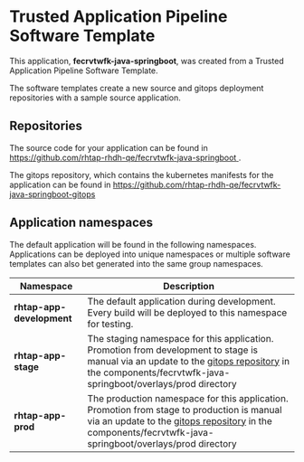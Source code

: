 # Trusted Application Pipeline Software Template

This application, **fecrvtwfk-java-springboot**, was created from a Trusted Application Pipeline Software Template.

The software templates create a new source and gitops deployment repositories with a sample source application. 

## Repositories

The source code for your application can be found in [https://github.com/rhtap-rhdh-qe/fecrvtwfk-java-springboot ](https://github.com/rhtap-rhdh-qe/fecrvtwfk-java-springboot ).
 
The gitops repository, which contains the kubernetes manifests for the application can be found in 
[https://github.com/rhtap-rhdh-qe/fecrvtwfk-java-springboot-gitops ](https://github.com/rhtap-rhdh-qe/fecrvtwfk-java-springboot-gitops ) 

## Application namespaces 

The default application will be found in the following namespaces. Applications can be deployed into unique namespaces or multiple software templates can also bet generated into the same group namespaces.  

|  Namespace   |  Description   |  
| -------- | -------- |   
| **rhtap-app-development** | The default application during development. Every build will be deployed to this namespace for testing. | 
| **rhtap-app-stage** | The staging namespace for this application. Promotion from development to stage is manual via an update to the [gitops repository](https://github.com/rhtap-rhdh-qe/fecrvtwfk-java-springboot-gitops ) in the components/fecrvtwfk-java-springboot/overlays/prod directory |  
| **rhtap-app-prod** | The production namespace for this application. Promotion from stage to production is manual via an update to the [gitops repository](https://github.com/rhtap-rhdh-qe/fecrvtwfk-java-springboot-gitops ) in the components/fecrvtwfk-java-springboot/overlays/prod directory | 